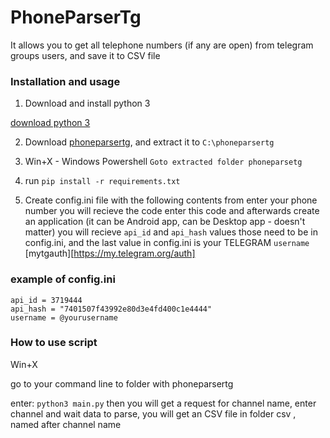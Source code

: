 
# PhoneParserTg
It allows you to get all telephone numbers (if any are open) from telegram groups users, and save it to CSV file



### Installation and usage

1. Download and install python 3 

[download python 3](https://www.python.org/ftp/python/3.9.4/python-3.9.4-amd64.exe)

2. Download 
[phoneparsertg](https://github.com/mentecuantica/phoneparsertg/archive/refs/heads/main.zip), and extract it to `C:\phoneparsertg`

2. Win+X - Windows Powershell
`Goto extracted folder phoneparsetg`

3. run `pip install -r requirements.txt`

4. Create config.ini file with the following contents from 
enter your phone number
you will recieve the code
enter this code
and afterwards create an application (it can be Android app, can be Desktop app - doesn't matter)
you will recieve `api_id` and `api_hash` values those need to be in config.ini, and the last value in config.ini is your TELEGRAM `username`
[mytgauth][https://my.telegram.org/auth]

### example of config.ini
```[main]
api_id = 3719444
api_hash = "7401507f43992e80d3e4fd400c1e4444"
username = @yourusername
```


### How to use script
Win+X

go to your command line to folder with phoneparsertg

enter: `python3 main.py`
then you will get a request for channel name, enter channel and wait data to parse, you will get an CSV file in folder csv , named after channel name
